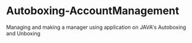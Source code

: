 # Autoboxing-AccountManagement
Managing and making a manager using application on JAVA's Autoboxing and Unboxing
